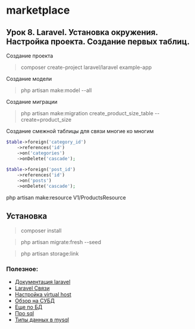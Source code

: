 # marketplace

## Урок 8. Laravel. Установка окружения. Настройка проекта. Создание первых таблиц.


Создание проекта
> composer create-project laravel/laravel example-app

Создание модели
> php artisan make:model <modelName> --all

Создание миграции
> php artisan make:migration create_product_size_table --create=product_size

Создание смежной таблицы для связи многие ко многим

```php
$table->foreign('category_id')
    ->references('id')
    ->on('categories')
    ->onDelete('cascade');
    
$table->foreign('post_id')
    ->references('id')
    ->on('posts')
    ->onDelete('cascade');
```


php artisan make:resource V1/ProductsResource



## Установка
> composer install

> php artisan migrate:fresh --seed

> php artisan storage:link
 
  

### Полезное:
- [Документация laravel](https://laravel.com/docs/10.x/installation)
- [Laravel Связи](https://laravel.com/docs/10.x/installation)
- [Настройка virtual host](https://gist.github.com/bradtraversy/7485f928e3e8f08ee6bccbe0a681a821?permalink_comment_id=4294174)
- [Обзор на СУБД](https://habr.com/en/companies/amvera/articles/754702/)
- [Еще по БД](https://habr.com/en/articles/686816/)
- [Про sql](https://ru.wikipedia.org/wiki/SQL)
- [Типы данных в mysql](https://www.cloud4y.ru/blog/data-types-in-mysql/)

